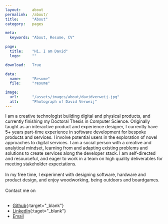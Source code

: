 ```yaml
---
layout:     about
permalink:  /about/
title:      "About"
category:   pages

meta:
  keywords: "About, Resume, CV"

page:
  title:    "Hi, I am David"
  logo:     ""

download:   True

data:
  name:     "Resume"
  file:     "resume"

image:
  url:      "/assets/images/about/davidverweij.jpg"
  alt:      "Photograph of David Verweij"
---
```

I am a creative technologist building digital and physical products, and currently finishing my Doctoral Thesis in Computer Science. Originally taught as an interactive product and experience designer, I currently have 5+ years part-time experience in software development for bespoke products and services. I involve potential users in the exploration of novel approaches to digital services. I am a social person with a creative and analytical mindset, learning from and adapting existing problems and solutions to create services along the developer stack. I am self-directed and resourceful, and eager to work in a team on high quality deliverables for meeting stakeholder expectations.
<br/><br/>
In my free time, I experiment with designing software, hardware and product design, and enjoy woodworking, being outdoors and boardgames.
<br/><br/>
Contact me on
<br/><br/>
- [Github](https://github.com/davidverweij){:target="_blank"}
- [LinkedIn]("https://www.linkedin.com/in/davidverweij/"){:taget="_blank"}
- [Email](mailto:hi@davidverweij.com)